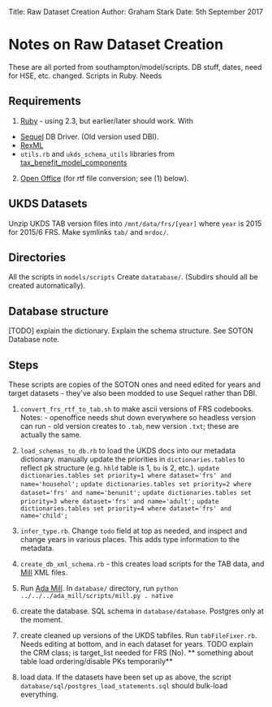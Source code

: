 Title: Raw Dataset Creation
Author: Graham Stark
Date: 5th September 2017

# Notes on Raw Dataset Creation

These are all ported from southampton/model/scripts. DB stuff, dates, need for HSE, etc. changed. Scripts in Ruby. Needs

## Requirements 

1. [Ruby](https://www.ruby-lang.org/en/) - using 2.3, but earlier/later should work. With
- [Sequel](http://tutorials.jumpstartlab.com/topics/sql/sequel.html) DB Driver. (Old version used DBI).
- [RexML](http://www.germane-software.com/software/rexml/docs/tutorial.html)
- `utils.rb` and `ukds_schema_utils` libraries from [tax_benefit_model_components](https://github.com/grahamstark/tax_benefit_model_components)
2. [Open Office](https://www.openoffice.org/download/) (for rtf file conversion; see (1) below).

## UKDS Datasets

Unzip UKDS TAB version files into `/mnt/data/frs/[year]` where `year` is 2015 for 2015/6 FRS. Make symlinks
`tab/` and `mrdoc/`.

## Directories

All the scripts in `models/scripts`
Create `datatabase/`. (Subdirs should all be created automatically).

## Database structure
[TODO] explain the dictionary. Explain the schema structure. See SOTON Database note.

## Steps

These scripts are copies of the SOTON ones and need edited for years and target datasets - they've also been modded to
use Sequel rather than DBI.

1. `convert_frs_rtf_to_tab.sh` to make ascii versions of FRS codebooks. Notes: - openoffice needs shut down
   everywhere so headless version can run - old version creates to `.tab`, new version `.txt`; these are actually the same.

2. `load_schemas_to_db.rb` to load the UKDS docs into our metadata dictionary. 
   manually update the priorities in `dictionaries.tables` to reflect pk structure (e.g. `hhld` table is 1, `bu` is 2, etc.).
   `update dictionaries.tables set priority=1 where dataset='frs' and name='househol';`
   `update dictionaries.tables set priority=2 where dataset='frs' and name='benunit';`
   `update dictionaries.tables set priority=3 where dataset='frs' and name='adult';`
   `update dictionaries.tables set priority=4 where dataset='frs' and name='child';`
   
3. `infer_type.rb`. Change `todo` field at top as needed, and inspect and change years in various places.
   This adds type information to the metadata.

4. `create_db_xml_schema.rb` - this creates load scripts for the TAB data, and [Mill](https://github.com/grahamstark/ada_mill) XML files.

5. Run [Ada Mill](https://github.com/grahamstark/ada_mill). In `database/` directory, run 
    `python ../../../ada_mill/scripts/mill.py . native`

6. create the database. SQL schema in `database/database`. Postgres only at the moment. 
7. create cleaned up versions of the UKDS tabfiles. Run `tabFileFixer.rb`. Needs editing at bottom, and in each dataset
   for years. TODO explain the CRM class; is target_list needed for FRS (No).
   ** something about table load ordering/disable PKs temporarily**

8. load data. If the datasets have been set up as above, the script `database/sql/postgres_load_statements.sql` should
   bulk-load everything.

